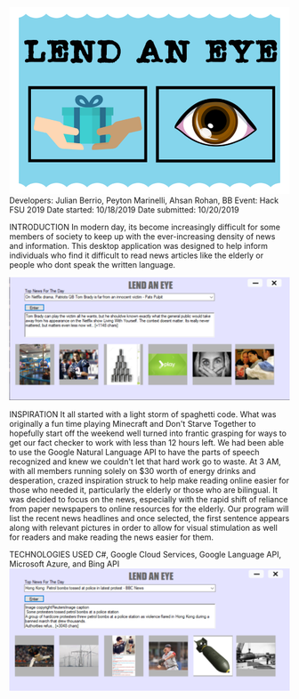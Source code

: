 
![Tom Brady News Demo](photos/Banner.png)
Developers: Julian Berrio, Peyton Marinelli, Ahsan Rohan, BB Event: Hack FSU 2019 Date started: 10/18/2019 Date submitted: 10/20/2019

INTRODUCTION
In modern day, its become increasingly difficult for some members of society to keep up with the ever-increasing density of news and information. This desktop application was designed to help inform individuals who find it difficult to read news articles like the elderly or people who dont speak the written language.

![Tom Brady News Demo](photos/Capture.PNG)

INSPIRATION
It all started with a light storm of spaghetti code. What was originally a fun time playing Minecraft and Don't Starve Together to hopefully start off the weekend well turned into frantic grasping for ways to get our fact checker to work with less than 12 hours left. We had been able to use the Google Natural Language API to have the parts of speech recognized and knew we couldn't let that hard work go to waste. At 3 AM, with all members running solely on $30 worth of energy drinks and desperation, crazed inspiration struck to help make reading online easier for those who needed it, particularly the elderly or those who are bilingual. It was decided to focus on the news, especially with the rapid shift of reliance from paper newspapers to online resources for the elderly. Our program will list the recent news headlines and once selected, the first sentence appears along with relevant pictures in order to allow for visual stimulation as well for readers and make reading the news easier for them.

TECHNOLOGIES USED
C#, Google Cloud Services, Google Language API, Microsoft Azure, and Bing API
![Hong Kong Bombing](photos/Capture2.PNG)
